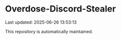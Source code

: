 # Overdose-Discord-Stealer

Last updated: 2025-06-26 13:53:13

This repository is automatically maintained.
